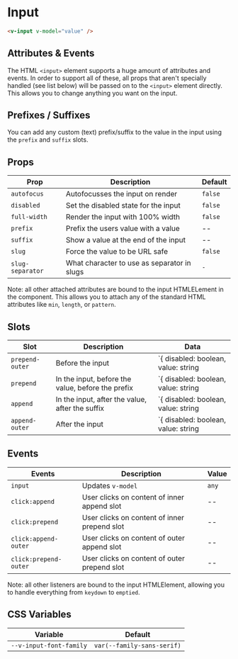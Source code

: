 # Input

```html
<v-input v-model="value" />
```

## Attributes & Events

The HTML `<input>` element supports a huge amount of attributes and events. In order to support all of these, all props that aren't specially handled (see list below) will be passed on to the `<input>` element directly. This allows you to change anything you want on the input.

## Prefixes / Suffixes

You can add any custom (text) prefix/suffix to the value in the input using the `prefix` and `suffix` slots.

## Props

| Prop             | Description                                 | Default |
| ---------------- | ------------------------------------------- | ------- |
| `autofocus`      | Autofocusses the input on render            | `false` |
| `disabled`       | Set the disabled state for the input        | `false` |
| `full-width`     | Render the input with 100% width            | `false` |
| `prefix`         | Prefix the users value with a value         | --      |
| `suffix`         | Show a value at the end of the input        | --      |
| `slug`           | Force the value to be URL safe              | `false` |
| `slug-separator` | What character to use as separator in slugs | `-`     |

Note: all other attached attributes are bound to the input HTMLELement in the component. This allows you to attach any of the standard HTML attributes like `min`, `length`, or `pattern`.

## Slots

| Slot            | Description                                       | Data                                             |
| --------------- | ------------------------------------------------- | ------------------------------------------------ |
| `prepend-outer` | Before the input                                  | `{ disabled: boolean, value: string | number; }` |
| `prepend`       | In the input, before the value, before the prefix | `{ disabled: boolean, value: string | number; }` |
| `append`        | In the input, after the value, after the suffix   | `{ disabled: boolean, value: string | number; }` |
| `append-outer`  | After the input                                   | `{ disabled: boolean, value: string | number; }` |

## Events

| Events                | Description                                  | Value |
| --------------------- | -------------------------------------------- | ----- |
| `input`               | Updates `v-model`                            | `any` |
| `click:append`        | User clicks on content of inner append slot  | --    |
| `click:prepend`       | User clicks on content of inner prepend slot | --    |
| `click:append-outer`  | User clicks on content of outer append slot  | --    |
| `click:prepend-outer` | User clicks on content of outer prepend slot | --    |

Note: all other listeners are bound to the input HTMLElement, allowing you to handle everything from `keydown` to `emptied`.

## CSS Variables

| Variable                | Default                    |
| ----------------------- | -------------------------- |
| `--v-input-font-family` | `var(--family-sans-serif)` |
